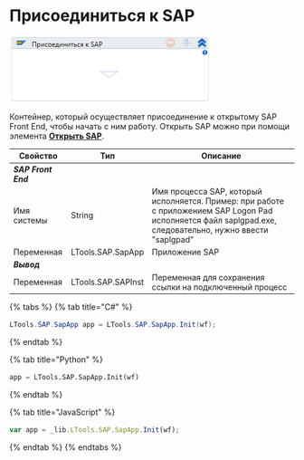 # Присоединиться к SAP

![](<../../../.gitbook/assets/image (424).png>)

Контейнер, который осуществляет присоединение к открытому SAP Front End, чтобы начать с ним работу. Открыть SAP можно при помощи элемента [**Открыть SAP**](https://docs.primo-rpa.ru/primo-rpa/g_elements/osnovnye-elementy/els_sap/el_sap_open).

| Свойство   | Тип                | Описание                                                 |
| ---------- | ------------------ | -------------------------------------------------------- |
| ***SAP Front End***             |           |  |
| Имя системы | String            | Имя процесса SAP, который исполняется. Пример: при работе с приложением SAP Logon Pad исполняется файл saplgpad.exe, следовательно, нужно ввести "saplgpad" |
| Переменная | LTools.SAP.SapApp  | Приложение SAP |
| ***Вывод*** |  |  |
| Переменная | LTools.SAP.SAPInst | Переменная для сохранения ссылки на подключенный процесс |


{% tabs %}
{% tab title="C#" %}
```csharp
LTools.SAP.SapApp app = LTools.SAP.SapApp.Init(wf);
```
{% endtab %}

{% tab title="Python" %}
```python
app = LTools.SAP.SapApp.Init(wf)
```
{% endtab %}

{% tab title="JavaScript" %}
```javascript
var app = _lib.LTools.SAP.SapApp.Init(wf);
```
{% endtab %}
{% endtabs %}
